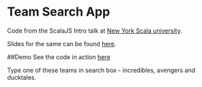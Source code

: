 # Team Search App

Code from the ScalaJS Intro talk at [New York Scala university](http://www.meetup.com/New-York-Scala-University/).

Slides for the same can be found [here](http://himanshu4141.github.io/scalajs/slides#/).

##Demo
See the code in action [here](http://himanshu4141.github.io/scalajs/demo/teamsearch/index.html)

Type one of these teams in search box - incredibles, avengers and ducktales.
